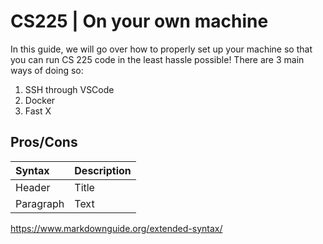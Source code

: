 # CS225 | On your own machine

In this guide, we will go over how to properly set up your machine so that you can run CS 225 code in the least hassle possible! There are 3 main ways of doing so: 
1) SSH through VSCode
2) Docker
3) Fast X

## Pros/Cons
| Syntax      | Description |
| :---------- | :---------- |
| Header      | Title       |
| Paragraph   | Text        |


https://www.markdownguide.org/extended-syntax/